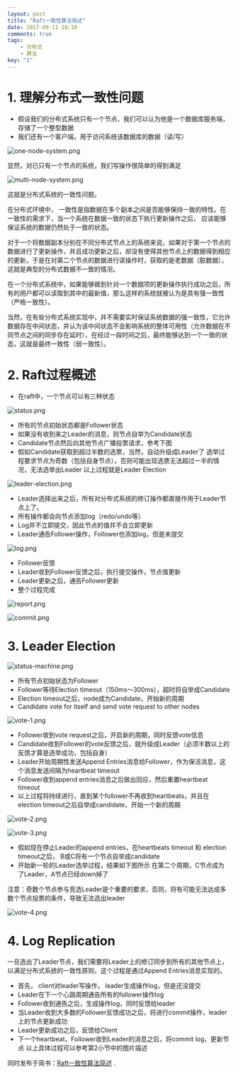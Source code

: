 ```yaml
---
layout: post
title: "Raft一致性算法简述"
date: 2017-09-11 18:10
comments: true
tags: 
	- 分布式
	- 算法
key: "1"
---
```

# 1. 理解分布式一致性问题
* 假设我们的分布式系统只有一个节点，我们可以认为他是一个数据库服务端，存储了一个整型数据
* 我们还有一个客户端，用于访问系统该数据库的数据（读/写）

<!-- more -->
 
![one-node-system.png](http://upload-images.jianshu.io/upload_images/7246758-b6cdf6ea9243e8e4.png?imageMogr2/auto-orient/strip%7CimageView2/2/w/1240)

显然，对已只有一个节点的系统，我们写操作很简单的得到满足

![multi-node-system.png](http://upload-images.jianshu.io/upload_images/7246758-258c269666986779.png?imageMogr2/auto-orient/strip%7CimageView2/2/w/1240)
 
这就是分布式系统的一致性问题。


在分布式环境中， 一致性是指数据在多个副本之间是否能够保持一致的特性。在一致性的需求下，当一个系统在数据一致的状态下执行更新操作之后， 应该能够保证系统的数据仍然处于一致的状态。

对于一个将数据副本分别在不同分布式节点上的系统来说，如果对于第一个节点的数据进行了更新操作，并且成功更新之后，却没有使得其他节点上的数据得到相应的更新，于是在对第二个节点的数据进行读操作时，获取的是老数据（脏数据），这就是典型的分布式数据不一致的情况。

在一个分布式系统中，如果能够做到针对一个数据项的更新操作执行成功之后，所有的用户都可以读取到其中的最新值，那么这样的系统就被认为是具有强一致性（严格一致性）。

当然，在有些分布式系统实现中，并不需要实时保证系统数据的强一致性，它允许数据存在中间状态，并认为该中间状态不会影响系统的整体可用性（允许数据在不同节点之间的同步存在延时），在经过一段时间之后，最终能够达到一个一致的状态，这就是最终一致性（弱一致性）。

# 2. Raft过程概述
* 在raft中，一个节点可以有三种状态

![status.png](http://upload-images.jianshu.io/upload_images/7246758-b5d9605a4c256749.png?imageMogr2/auto-orient/strip%7CimageView2/2/w/1240)

* 所有的节点初始状态都是Follower状态
* 如果没有收到来之Leader的消息，则节点自举为Candidate状态
* Candidate节点然后向其他节点广播投票请求，参考下图
* 假如Candidate获取到超过半数的选票，当然，自动升级成Leader了
选举过程要求节点为奇数（包括自身节点），否则可能出现选票无法超过一半的情况，无法选举出Leader
以上过程就是Leader Election
 
![leader-election.png](http://upload-images.jianshu.io/upload_images/7246758-281c397117644862.png?imageMogr2/auto-orient/strip%7CimageView2/2/w/1240)

* Leader选择出来之后，所有对分布式系统的修订操作都直接作用于Leader节点上了。
* 所有操作都会向节点添加log（redo/undo等）
* Log并不立即提交，因此节点的值并不会立即更新
* Leader通告Follower操作，Follower也添加log，但是未提交
 
![log.png](http://upload-images.jianshu.io/upload_images/7246758-23e367f41a60363b.png?imageMogr2/auto-orient/strip%7CimageView2/2/w/1240)

* Follower反馈
* Leader收到Follower反馈之后，执行提交操作，节点值更新
* Leader更新之后，通告Follower更新
* 整个过程完成

![report.png](http://upload-images.jianshu.io/upload_images/7246758-2c72477ab126aadb.png?imageMogr2/auto-orient/strip%7CimageView2/2/w/1240)
 

![commit.png](http://upload-images.jianshu.io/upload_images/7246758-aa1d2bd59d658449.png?imageMogr2/auto-orient/strip%7CimageView2/2/w/1240)

# 3. Leader Election
 
![status-machine.png](http://upload-images.jianshu.io/upload_images/7246758-c03e83b19c614a7b.png?imageMogr2/auto-orient/strip%7CimageView2/2/w/1240)

* 所有节点初始状态为Follower
* Follower等待Election timeout（150ms～300ms），超时将自举成Candidate
* Election timeout之后，node成为Candidate，开始新的周期
* Candidate vote for itself and send vote request to other nodes
 
![vote-1.png](http://upload-images.jianshu.io/upload_images/7246758-34f56757e5cc44a7.png?imageMogr2/auto-orient/strip%7CimageView2/2/w/1240)

* Follower收到vote request之后，开启新的周期，同时反馈vote信息
* Candidate收到Follower的vote反馈之后，就升级成Leader（必须半数以上的反馈才算是选举成功，包括自身）
* Leader开始周期性发送Append Entries消息给Follower，作为保活消息，这个消息发送间隔为heartbeat timeout 
* Follower收到append entries消息之后做出回应，然后重置heartbeat timeout
* 以上过程将持续进行，直到某个follower不再收到heartbeats，并且在election timeout之后自举成candidate，开始一个新的周期
 
![vote-2.png](http://upload-images.jianshu.io/upload_images/7246758-7c37f488fcedebd9.png?imageMogr2/auto-orient/strip%7CimageView2/2/w/1240)

 
![vote-3.png](http://upload-images.jianshu.io/upload_images/7246758-9fc9b636e655ae39.png?imageMogr2/auto-orient/strip%7CimageView2/2/w/1240)

* 假如现在停止Leader的append entries，在heartbeats timeout 和 election timeout之后， B或C将有一个节点自举成candidate
* 开始新一轮的Leader选举过程，结果如下图所示
在第二个周期，C节点成为了Leader，A节点已经down掉了

注意：奇数个节点参与竞选Leader是个重要的要求，否则，将有可能无法达成多数个节点投票的条件，导致无法选出leader
 
![vote-4.png](http://upload-images.jianshu.io/upload_images/7246758-64e142469ce9578b.png?imageMogr2/auto-orient/strip%7CimageView2/2/w/1240)

# 4. Log Replication
一旦选出了Leader节点，我们需要将Leader上的修订同步到所有的其他节点上，以满足分布式系统的一致性原则，这个过程是通过Append Entries消息实现的。
* 首先， client对leader写操作， leader生成操作log，但是还没提交
* Leader在下一个心跳周期通告所有的follower操作log
* Follower收到通告之后，生成操作log，同时反馈给leader
* 当Leader收到大多数的Follower反馈成功之后，将进行commit操作，leader上的节点更新成功
* Leader更新成功之后，反馈给Client
* 下一个heartbeat，Follower收到Leader的消息之后，将commit log，更新节点
以上具体过程可以参考第2小节中的图片描述

同时发布于简书：[Raft一致性算法简述](http://www.jianshu.com/p/b93e883b92ea) .